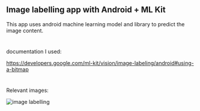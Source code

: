 ## Image labelling app with Android + ML Kit
This app uses android machine learning model and library to  predict the image content.
#
documentation I used:

https://developers.google.com/ml-kit/vision/image-labeling/android#using-a-bitmap


#

Relevant images:

![image labelling](https://github.com/rohitbalage/image_labeling_android_machine_learning_app_kotlin/assets/35831574/d77f5353-a7cb-46f6-b880-1151da068124)